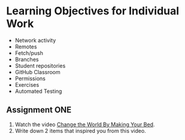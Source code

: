 # Learning Objectives for Individual Work

* Network activity
* Remotes
* Fetch/push
* Branches
* Student repositories
* GitHub Classroom
* Permissions
* Exercises
* Automated Testing

## Assignment ONE

1. Watch the video [Change the World By Making Your Bed](https://www.youtube.com/watch?v=U6OoCaGsz94).
2. Write down 2 items that inspired you from this video.

